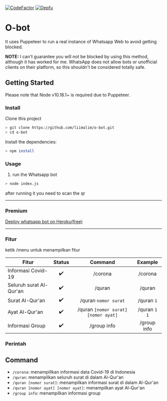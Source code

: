 [![CodeFactor](https://www.codefactor.io/repository/github/liimalim/o-bot/badge)](https://www.codefactor.io/repository/github/liimalim/o-bot) [![Depfu](https://badges.depfu.com/badges/7438088d6f569e58ee9807db06a1a8c8/overview.svg)](https://depfu.com/github/liimalim/o-bot?project_id=17608)

# O-bot 

It uses Puppeteer to run a real instance of Whatsapp Web to avoid getting blocked.

**NOTE:** I can't guarantee you will not be blocked by using this method, although it has worked for me. WhatsApp does not allow bots or unofficial clients on their platform, so this shouldn't be considered totally safe.
## Getting Started

Please note that Node v10.18.1+ is required due to Puppeteer.

### Install
Clone this project

```bash
> git clone https://github.com/liimalim/o-bot.git
> cd o-bot
```

Install the dependencies:

```bash
> npm install
```

### Usage
1. run the Whatsapp bot

```bash
> node index.js
```

after running it you need to scan the qr

---

### Premium

[Deploy whatsapp bot on Heroku(free)](https://trakteer.id/liimalim/showcase/deploy-whatsapp-bot-ke-heroku-6IfFF "Deploy whatsapp bot on Heroku")

---

### Fitur 
ketik /menu untuk menampilkan fitur

| Fitur        | Status | Command | Example |
| --------------- |:---------:|:---:|:------------------:|
| Informasi Covid-19 | ✔️ | /corona | /corona |
| Seluruh surat Al-Qur'an | ✔️ | /quran | /quran |
| Surat Al-Qur'an | ✔️ | /quran `nomor surat` | /quran `1` |
| Ayat Al-Qur'an | ✔️ | /quran `[nomor surat] [nomor ayat]` | /quran `1 1` |
| Informasi Group | ✔️ | /group info | /group info |

### Perintah 

## Command

  - `/corona`: menampillkan informasi data Covid-19 di Indonesia
  - `/quran`: menampilkan seluruh surat di dalam Al-Qur'an
  - `/quran [nomor surat]`: menampilkan informasi surat di dalam Al-Qur'an
  - `/quran [nomor ayat] [nomor ayat]`: menampilkan ayat Al-Qur'an
  - `/group info`: menampilkan informasi group